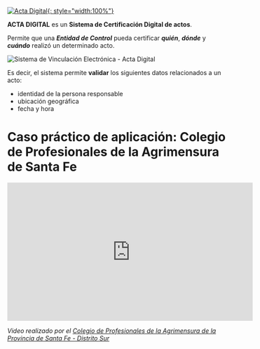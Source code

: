 <!-- 
Este sitio concentra todo el material de ayuda para _usuarios_ y _entidades de control_ del sistema **Acta Digital** y todas sus partes.

Recorra la tabla de contenidos o utilice la herramienta de búsqueda para encontrar la solución adecuada a su problema.

Si la documentación no alcanza, siempre puede encontrarnos en nuestro [correo electrónico](mailto:info@actadigital.com.ar).
-->

[![Acta Digital](/img/logos/logo.svg){: style="width:100%"}](https://actadigital.com.ar)

**ACTA DIGITAL** es un **Sistema de Certificación Digital de actos**.

Permite que una **_Entidad de Control_** pueda certificar **_quién_**, **_dónde_** y **_cuándo_** realizó un determinado acto.

![Sistema de Vinculación Electrónica - Acta Digital](/img/sistema.png)

Es decir, el sistema permite **validar** los siguientes datos relacionados a un acto:

- identidad de la persona responsable
- ubicación geográfica
- fecha y hora

# Caso práctico de aplicación: Colegio de Profesionales de la Agrimensura de Santa Fe

<iframe width="560" height="315" src="https://www.youtube.com/embed/KMMLYSjbJVQ" frameborder="0" allow="accelerometer; autoplay; encrypted-media; gyroscope; picture-in-picture" allowfullscreen></iframe>

*Video realizado por el [Colegio de Profesionales de la Agrimensura de la Provincia de Santa Fe - Distrito Sur](http://copa.org.ar/)*
